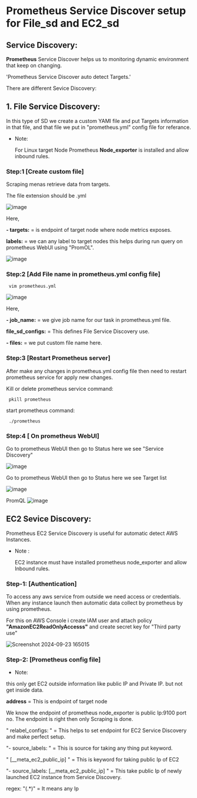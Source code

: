 # Prometheus Service Discover setup for File_sd and EC2_sd

## Service Discovery:
**Prometheus** Service Discover helps us to monitoring dynamic environment that keep on changing.

'Prometheus Service Discover auto detect Targets.'

There are different Sevice Discovery:

## 1. File Service Discovery:

In this type of SD we create a custom YAMl file and put Targets information in that file, and that file we put in "prometheus.yml" config file for referance.

- Note:

  For Linux target Node Prometheus **Node_exporter** is installed and allow inbound rules.

### Step:1 [Create custom file]

Scraping menas retrieve data from targets.

The file extension should be .yml

![image](https://github.com/user-attachments/assets/75748754-280b-41d0-9e92-08df3da69311)

Here,

**- targets:** = is endpoint of target node where node metrics exposes.

**labels:** = we can any label to target nodes this helps during run query on prometheus WebUI using "PromOL".

![image](https://github.com/user-attachments/assets/f45ae27a-0aa9-46e3-bb2e-fd39f71575df)
  
### Step:2 [Add File name in prometheus.yml config file]

     vim prometheus.yml

![image](https://github.com/user-attachments/assets/13360711-fc7c-454e-b5d6-d33363b37522)

Here, 

**- job_name:** = we give job name for our task in prometheus.yml file.

**file_sd_configs:** = This defines File Service Discovery use.

**- files:** = we put custom file name here.

### Step:3 [Restart Prometheus server]

After make any changes in prometheus.yml config file then need to restart prometheus service for apply new changes.

Kill or delete prometheus service command:

     pkill prometheus

start prometheus command:

     ./prometheus

### Step:4 [ On prometheus WebUI]

Go to prometheus WebUI then go to Status here we see "Service Discovery"

![image](https://github.com/user-attachments/assets/fcd1935d-b0f6-4bfe-90b5-1dc8051e774d)

Go to prometheus WebUI then go to Status here we see Target list

![image](https://github.com/user-attachments/assets/d375adb1-7384-4f88-bf21-8bbd8fd77b8a)

PromQL
![image](https://github.com/user-attachments/assets/054766f9-f6dc-4d51-8e4a-f7bb7600fb64)


## EC2 Sevice Discovery:

Prometheus EC2 Service Discovery is useful for automatic detect AWS Instances.

- Note :

  EC2 instance must have installed prometheus node_exporter and allow Inbound rules.


### Step-1: [Authentication]

To access any aws service from outside we need access or credentials. When any instance launch then automatic data collect by prometheus by using prometheus.

For this on AWS Console i create IAM user and attach policy **"AmazonEC2ReadOnlyAccesss"** and create secret key for "Third party use"

![Screenshot 2024-09-23 165015](https://github.com/user-attachments/assets/6674760d-af72-43f0-9ffd-efb392be78f9)


### Step-2: [Prometheus config file]

- Note:

 this only get EC2 outside information like public IP and Private IP. but not get inside data.

**__address__** = This is endpoint of target node 

We know the endpoint of prometheus node_exporter is public Ip:9100 port no.  The endpoint is right then only Scraping is done.
 
" relabel_configs: " = This helps to set endpoint for EC2 Service Discovery and make perfect setup.

"- source_labels: "  = This is source for taking any thing put keyword.

" [__meta_ec2_public_ip] " = This is keyword for taking public Ip of EC2

"- source_labels: [__meta_ec2_public_ip] " = This take public Ip of newly launched EC2 instance from Service Discovery.

 regex: "(.*)" = It means any Ip



